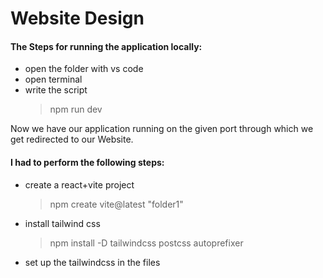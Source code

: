 # Website Design 

#### The Steps for running the application locally:

- open the folder with vs code
- open terminal
- write the script
  > npm run dev

Now we have our application running on the given port through which we get redirected to our Website. 

#### I had to perform the following steps: 
- create a react+vite project
  > npm create vite@latest "folder1"
- install tailwind css
  > npm install -D tailwindcss postcss autoprefixer
- set up the tailwindcss in the files
